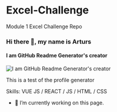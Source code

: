 # Excel-Challenge
Module 1 Excel Challenge Repo


### Hi there 👋, my name is Arturs
#### I am GitHub Readme Generator's creator
![I am GitHub Readme Generator's creator](https://arturssmirnovs.github.io/github-profile-readme-generator/images/banner.png)

This is a test of the profile generator

Skills: VUE JS / REACT / JS / HTML / CSS

- 🔭 I’m currently working on this page. 





